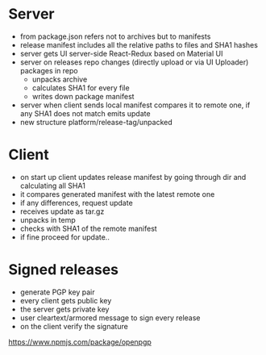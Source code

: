 # Server
- from package.json refers not to archives but to manifests
- release manifest includes all the relative paths to files and SHA1 hashes
- server gets UI server-side React-Redux based on Material UI
- server on releases repo changes (directly upload or via UI Uploader) packages in repo
  - unpacks archive
  - calculates SHA1 for every file
  - writes down package manifest
- server when client sends local manifest compares it to remote one, if any SHA1 does not match emits update
- new structure platform/release-tag/unpacked

# Client
- on start up client updates release manifest by going through dir and calculating all SHA1
- it compares generated manifest with the latest remote one
- if any differences, request update
- receives update as tar.gz
- unpacks in temp
- checks with SHA1 of the remote manifest
- if fine proceed for update..


# Signed releases
- generate PGP key pair
- every client gets public key
- the server gets private key
- user cleartext/armored message to sign every release
- on the client verify the signature


https://www.npmjs.com/package/openpgp
